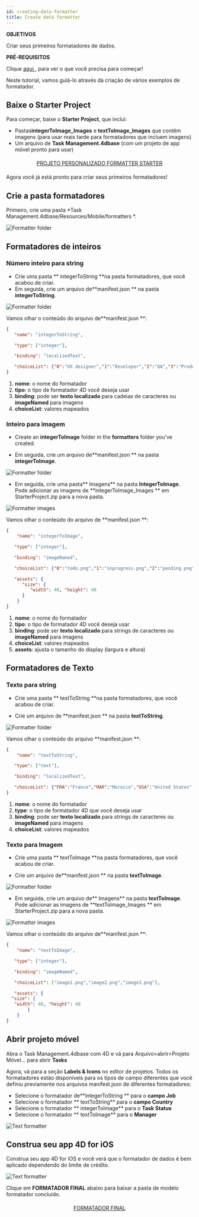 ```yaml
---
id: creating-data-formatter
title: Create data formatter
---
```


<div class = "objectives"> 

**OBJETIVOS**

Criar seus primeiros formatadores de dados.</div> <div class = "prerequisites"> 

**PRÉ-REQUISITOS**

Clique [aqui ](prerequisites.html), para ver o que você precisa para começar!</div> 

Neste tutorial, vamos guiá-lo através da criação de vários exemplos de formatador.

## Baixe o Starter Project

Para começar, baixe o **Starter Project**, que inclui:

* Pastas**integerToImage_Images** e **textToImage_Images** que contêm imagens (para usar mais tarde para formatadores que incluem imagens)
* Um arquivo de **Task Management.4dbase** (com um projeto de app móvel pronto para usar)

<div style="text-align: center; margin-top: 20px; margin-bottom: 20px">
  <p>
    

<a class="button"
href="../assets/en/custom-formatter/CustomFormatterStarterProject.zip">PROJETO PERSONALIZADO FORMATTER STARTER</a>

  </p>
</div>

Agora você já está pronto para criar seus primeiros formatadores!

## Crie a pasta formatadores

Primeiro, crie uma pasta *Task Management.4dbase/Resources/Mobile/formatters *.

![Formatter folder](assets/en/custom-formatter/formatter-folder.png)

## Formatadores de inteiros

### Número inteiro para string

* Crie uma pasta ** integerToString **na pasta formatadores, que você acabou de criar.
* Em seguida, crie um arquivo de**manifest.json ** na pasta **integerToString**.

![Formatter folder](assets/en/custom-formatter/formatter-folder-integertostring.png)

Vamos olhar o conteúdo do arquivo de**manifest.json **:

```json
{
   "name": "integerToString",

   "type": ["integer"],

   "binding": "localizedText",

   "choiceList": {"0":"UX designer","1":"Developer","2":"QA","3":"Product Owner"}
}
```

1. **nome**: o nome do formatador
2. **tipo**: o tipo de formatador 4D você deseja usar
3. **binding**: pode ser **texto localizado** para cadeias de caracteres ou **imageNamed** para imagens
4. **choiceList**: valores mapeados

### Inteiro para imagem

* Create an **integerToImage** folder in the **formatters** folder you've created.

* Em seguida, crie um arquivo de**manifest.json ** na pasta **integerToImage**.

![Formatter folder](assets/en/custom-formatter/formatter-folder-integertoimage.png)

* Em seguida, crie uma pasta** Imagens** na pasta **IntegerToImage**. Pode adicionar as imagens de **integerToImage_Images ** em StarterProject.zip para a nova pasta.

![Formatter images](assets/en/custom-formatter/formatter-images-integertoimage.png)

Vamos olhar o conteúdo do arquivo de **manifest.json **:

```json
{
    "name": "integerToImage",

   "type": ["integer"],

   "binding": "imageNamed",

   "choiceList": {"0":"todo.png","1":"inprogress.png","2":"pending.png","3":"done.png"},

   "assets": {
      "size": {
         "width": 40, "height": 40
      }
    }
}
```

1. **nome**: o nome do formatador
2. **tipo**: o tipo de formatador 4D você deseja usar
3. **binding**: pode ser **texto localizado** para strings de caracteres ou **imageNamed** para imagens
4. **choiceList**: valores mapeados
5. **assets**: ajusta o tamanho do display (largura e altura)

## Formatadores de Texto

### Texto para string

* Crie uma pasta ** textToString **na pasta formatadores, que você acabou de criar.

* Crie um arquivo de **manifest.json ** na pasta **textToString**.

![Formatter folder](assets/en/custom-formatter/formatter-folder-texttostring.png)

Vamos olhar o conteúdo do arquivo **manifest.json **:

```json
{
    "name": "textToString",

   "type": ["text"],

   "binding": "localizedText",

   "choiceList": {"FRA":"France","MAR":"Morocco","USA":"United States","AUS":"Australia"}
}
```

1. **nome**: o nome do formatador
2. **type**: o tipo de formatador 4D que você deseja usar
3. **binding**: pode ser **texto localizado** para strings de caracteres ou **imageNamed** para imagens
4. **choiceList**: valores mapeados

### Texto para Imagem

* Crie uma pasta ** textToImage **na pasta formatadores, que você acabou de criar.

* Crie um arquivo de**manifest.json ** na pasta **textToImage**.

![Formatter folder](assets/en/custom-formatter/formatter-folder-textToImage.png)

* Em seguida, crie um arquivo de** Imagens** na pasta **textToImage**. Pode adicionar as imagens de **textToImage_Images ** em StarterProject.zip para a nova pasta.

![Formatter images](assets/en/custom-formatter/formatter-images-textToImage.png)

Vamos olhar o conteúdo do arquivo de**manifest.json **:

```json
{
    "name": "textToImage",

   "type": ["integer"],

   "binding": "imageNamed",

   "choiceList": ["image1.png","image2.png","image3.png"],

   "assets": {
  "size": {
   "width": 40, "height": 40
        }
    }
}

```

## Abrir projeto móvel

Abra o Task Management.4dbase com 4D e vá para Arquivo>abrir>Projeto Móvel... para abrir **Tasks**

Agora, vá para a seção **Labels & Icons** no editor de projetos. Todos os formatadores estão disponíveis para os tipos de campo diferentes que você definiu previamente nos arquivos manifest.json de diferentes formatadores:

* Selecione o formatador de**integerToString ** para o **campo Job**
* Selecione o formatador ** textToString** para o **campo Country**
* Selecione o formatador ** integerToImage** para o **Task Status**
* Selecione o formatador ** textToImage** para o **Manager**

![Text formatter](assets/en/custom-formatter/formatters-icons-&-labels.png)

## Construa seu app 4D for iOS

Construa seu app 4D for iOS e você verá que o formatador de dados é bem aplicado dependendo do limite de crédito.

![Text formatter](assets/en/custom-formatter/formatters-final-result.png)

Clique em **FORMATADOR FINAL** abaixo para baixar a pasta de modelo formatador concluído.

<div style="text-align: center; margin-top: 20px">
  <p>
    

<a class="button"
href="../assets/en/custom-formatter/CustomFormattersFinalProject.zip">FORMATADOR FINAL</a>

  </p>
</div>